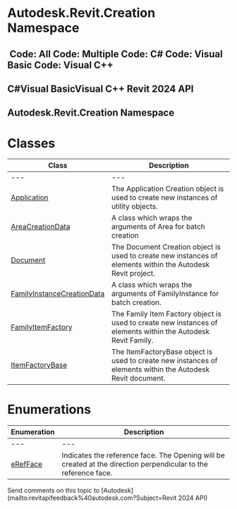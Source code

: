 # Autodesk.Revit.Creation Namespace

﻿
 Code: All Code: Multiple Code: C# Code: Visual Basic Code: Visual C++   
---  
C#Visual BasicVisual C++
Revit 2024 API  
---  
Autodesk.Revit.Creation Namespace  
---  
# Classes
| Class | Description |
| --- | --- |
| --- | --- | --- |
| [Application](5e11e5bf-82da-ae9b-1c52-95d0e9f28c96.md "Application Class") | The Application Creation object is used to create new instances of utility objects. |
| [AreaCreationData](3af826dc-5d69-f9b3-0b92-3a101cbfe7b2.md "AreaCreationData Class") | A class which wraps the arguments of Area for batch creation |
| [Document](ab1718f9-45fb-b3d3-827e-32ff81cf929c.md "Document Class") | The Document Creation object is used to create new instances of elements within the Autodesk Revit project. |
| [FamilyInstanceCreationData](bcd1f300-616b-5a36-9909-5273f99d78c8.md "FamilyInstanceCreationData Class") | A class which wraps the arguments of FamilyInstance for batch creation. |
| [FamilyItemFactory](a7622967-1381-c17f-ed04-1ebe40da0440.md "FamilyItemFactory Class") | The Family Item Factory object is used to create new instances of elements within the Autodesk Revit Family. |
| [ItemFactoryBase](cba2c84a-22c0-e6e7-a99c-67656901853a.md "ItemFactoryBase Class") | The ItemFactoryBase object is used to create new instances of elements within the Autodesk Revit document. |

# Enumerations
| Enumeration | Description |
| --- | --- |
| --- | --- | --- |
| [eRefFace](900d9088-2ea5-1953-3b01-0c9cc141825a.md "eRefFace Enumeration") | Indicates the reference face. The Opening will be created at the direction perpendicular to the reference face. |

Send comments on this topic to [Autodesk](mailto:revitapifeedback%40autodesk.com?Subject=Revit 2024 API)